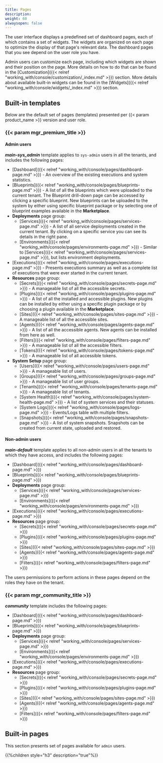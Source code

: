 ```yaml
---
title: Pages
description:
weight: 60
alwaysopen: false
---
```


The user interface displays a predefined set of dashboard pages, each of which contains a set of widgets. The widgets are organized on each page to optimize the display of that page's relevant data. The dashboard pages that you see depend on the user role you have.

Admin users can customize each page, including which widgets are shown and their position on the page. More details on how to do that can be found in the [Customization]({{< relref "working_with/console/customization/_index.md" >}}) section. More details about available built-in widgets can be found in the [Widgets]({{< relref "working_with/console/widgets/_index.md" >}}) section.


## Built-in templates

Below are the default set of pages (templates) presented per {{< param product_name >}} version and user role.


### {{< param mgr_premium_title >}}

#### Admin users

***main-sys_admin*** template applies to `sys-admin` users in all the tenants, and includes the following pages:

* [Dashboard]({{< relref "working_with/console/pages/dashboard-page.md" >}}) - An overview of the existing executions and system statistics.
* [Blueprints]({{< relref "working_with/console/pages/blueprints-page.md" >}}) - A list of all the blueprints which were uploaded to the current tenant.
The Blueprint drill-down page can be accessed by clicking a specific blueprint.
New blueprints can be uploaded to the system by either using specific blueprint package or by selecting one of blueprint examples available in the **Marketplace**.
* **Deployments** page group:
  * [Services]({{< relref "working_with/console/pages/services-page.md" >}}) - A list of all service deployments created in the current tenant. By clicking on a specific service you can see its details in the right pane.
  * [Environments]({{< relref "working_with/console/pages/environments-page.md" >}}) - Similar to [Services]({{< relref "working_with/console/pages/services-page.md" >}}), but lists environment deployments.
* [Executions]({{< relref "working_with/console/pages/executions-page.md" >}}) - Presents executions summary as well as a complete list of executions that were ever started in the current tenant.
* **Resources** page group:
  * [Secrets]({{< relref "working_with/console/pages/secrets-page.md" >}}) - A manageable list of all the accessible secrets.
  * [Plugins]({{< relref "working_with/console/pages/plugins-page.md" >}}) - A list of all the installed and accessible plugins. New plugins can be installed by either using a specific plugin package or by choosing a plugin available in the **Marketplace**.
  * [Sites]({{< relref "working_with/console/pages/sites-page.md" >}}) - A manageable list of all the accessible sites.
  * [Agents]({{< relref "working_with/console/pages/agents-page.md" >}}) - A list of all the accessible agents. New agents can be installed from here as well.
  * [Filters]({{< relref "working_with/console/pages/filters-page.md" >}}) - A manageable list of all the accessible filters.
  * [Tokens]({{< relref "working_with/console/pages/tokens-page.md" >}}) - A manageable list of all accessible tokens.
* **System Setup** page group:
  * [Users]({{< relref "working_with/console/pages/users-page.md" >}}) - A manageable list of users.
  * [Groups]({{< relref "working_with/console/pages/groups-page.md" >}}) - A manageable list of user groups.
  * [Tenants]({{< relref "working_with/console/pages/tenants-page.md" >}}) - A manageable list of tenants.
  * [System Health]({{< relref "working_with/console/pages/system-health-page.md" >}}) - A list of system services and their statuses.
  * [System Logs]({{< relref "working_with/console/pages/logs-page.md" >}}) - Events/Logs table with multiple filters.  
  * [Snapshots]({{< relref "working_with/console/pages/snapshots-page.md" >}}) - A list of system snapshots. Snapshots can be created from current state, uploaded and restored. 

#### Non-admin users

***main-default*** template applies to all non-admin users in all the tenants to which they have access, and includes the following pages:

* [Dashboard]({{< relref "working_with/console/pages/dashboard-page.md" >}})
* [Blueprints]({{< relref "working_with/console/pages/blueprints-page.md" >}})
* **Deployments** page group:
  * [Services]({{< relref "working_with/console/pages/services-page.md" >}})
  * [Environments]({{< relref "working_with/console/pages/environments-page.md" >}})
* [Executions]({{< relref "working_with/console/pages/executions-page.md" >}})
* **Resources** page group:
  * [Secrets]({{< relref "working_with/console/pages/secrets-page.md" >}})
  * [Plugins]({{< relref "working_with/console/pages/plugins-page.md" >}})
  * [Sites]({{< relref "working_with/console/pages/sites-page.md" >}})
  * [Agents]({{< relref "working_with/console/pages/agents-page.md" >}})
  * [Filters]({{< relref "working_with/console/pages/filters-page.md" >}})

The users permissions to perform actions in these pages depend on the roles they have on the tenant.

### {{< param mgr_community_title >}}

***community*** template includes the following pages:

* [Dashboard]({{< relref "working_with/console/pages/dashboard-page.md" >}})
* [Blueprints]({{< relref "working_with/console/pages/blueprints-page.md" >}})
* **Deployments** page group:
  * [Services]({{< relref "working_with/console/pages/services-page.md" >}})
  * [Environments]({{< relref "working_with/console/pages/environments-page.md" >}})
* [Executions]({{< relref "working_with/console/pages/executions-page.md" >}})
* **Resources** page group:
  * [Secrets]({{< relref "working_with/console/pages/secrets-page.md" >}})
  * [Plugins]({{< relref "working_with/console/pages/plugins-page.md" >}})
  * [Sites]({{< relref "working_with/console/pages/sites-page.md" >}})
  * [Agents]({{< relref "working_with/console/pages/agents-page.md" >}})
  * [Filters]({{< relref "working_with/console/pages/filters-page.md" >}})

## Built-in pages

This section presents set of pages available for `admin` users.

{{%children style="h3" description="true"%}}
